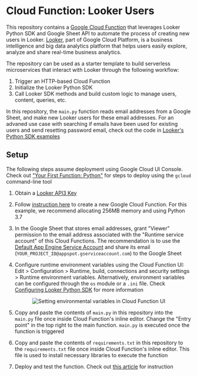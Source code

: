 # Cloud Function: Looker Users

This repository contains a [Google Cloud Function](https://cloud.google.com/functions) that leverages Looker Python SDK and Google Sheet API to automate the process of creating new users in Looker. [Looker](https://looker.com/), part of Google Cloud Platform, is a business intelligence and big data analytics platform that helps users easily explore, analyze and share real-time business analytics.

The repository can be used as a starter template to build serverless microservices that interact with Looker through the following workflow:

1. Trigger an HTTP-based Cloud Function
2. Initialize the Looker Python SDK
3. Call Looker SDK methods and build custom logic to manage users, content, queries, etc.

In this repository, the `main.py` function reads email addresses from a Google Sheet, and make new Looker users for these email addresses. For an advaned use case with searching if emails have been used for existing users and send resetting password email, check out the code in [Looker's Python SDK examples](https://github.com/looker-open-source/sdk-codegen/tree/main/examples/python/cloud-function-user-provision)

## Setup

The following steps assume deployment using Google Cloud UI Console. Check out ["Your First Function: Python"](https://cloud.google.com/functions/docs/first-python) for steps to deploy using the `gcloud` command-line tool

1. Obtain a [Looker API3 Key](https://docs.looker.com/admin-options/settings/users#api3_keys)

2. Follow [instruction here](https://cloud.google.com/functions/docs/quickstart-python) to create a new Google Cloud Function. For this example, we recommend allocating 256MB memory and using Python 3.7

3. In the Google Sheet that stores email addresses, grant "Viewer" permission to the email address associated with the "Runtime service account" of this Cloud Functions. The recommendation is to use the [Default App Engine Service Account](https://cloud.google.com/appengine/docs/standard/python/service-account) and share its email (`YOUR_PROJECT_ID@appspot.gserviceaccount.com`) to the Google Sheet

4. Configure runtime environment variables using the Cloud Function UI: Edit > Configuration > Runtime, build, connections and security settings > Runtime environment variables. Alternatively, environment variables can be configured through the `os` module or a `.ini` file. Check [Configuring Looker Python SDK](https://github.com/looker-open-source/sdk-codegen/tree/main/python#configuring-the-sdk) for more information

<p align="center">
  <img src="https://storage.googleapis.com/tutorials-img/Cloud%20Function_env%20-%20SD%20480p.gif" alt="Setting environmental variables in Cloud Function UI">
</p>

5. Copy and paste the contents of `main.py` in this repository into the `main.py` file once inside Cloud Function's inline editor. Change the "Entry point" in the top right to the main function.  `main.py` is executed once the function is triggered

6. Copy and paste the contents of `requirements.txt` in this repository to the `requirements.txt` file once inside Cloud Function's inline editor. This file is used to install necessary libraries to execute the function

7. Deploy and test the function. Check out [this article](https://cloud.google.com/functions/docs/quickstart-python#test_the_function) for instruction
